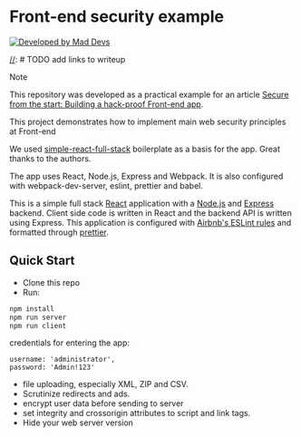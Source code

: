 # Front-end security example
[![Developed by Mad Devs](https://maddevs.io/badge-dark.svg)](https://maddevs.io/blockchain/)

[//]: # TODO add links to writeup

> [!NOTE]
> This repository was developed as a practical example for an article [Secure from the start: Building a hack-proof Front-end app](url-to-writeup).

This project demonstrates how to implement main web security principles at Front-end

We used [simple-react-full-stack](https://github.com/crsandeep/simple-react-full-stack) boilerplate as a basis for the app. Great thanks to the authors.

The app uses React, Node.js, Express and Webpack. It is also configured with webpack-dev-server, eslint, prettier and babel.

This is a simple full stack [React](https://reactjs.org/) application with a [Node.js](https://nodejs.org/en/) and [Express](https://expressjs.com/) backend. Client side code is written in React and the backend API is written using Express. This application is configured with [Airbnb's ESLint rules](https://github.com/airbnb/javascript) and formatted through [prettier](https://prettier.io/).

## Quick Start
- Clone this repo
- Run:
```bash
npm install
npm run server
npm run client
```

credentials for entering the app:
```
username: 'administrator', 
password: 'Admin!123'
```

[//]: # (TODO:)
- file uploading, especially XML, ZIP and CSV.
- Scrutinize redirects and ads.
- encrypt user data before sending to server
- set integrity and crossorigin attributes to script and link tags.
- Hide your web server version